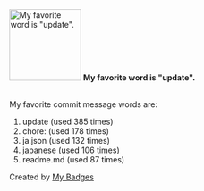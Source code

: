 <img src="https://my-badges.github.io/my-badges/favorite-word.png" alt="My favorite word is &quot;update&quot;." title="My favorite word is &quot;update&quot;." width="128">
<strong>My favorite word is &quot;update&quot;.</strong>
<br><br>

My favorite commit message words are:

1. update (used 385 times)
2. chore: (used 178 times)
3. ja.json (used 132 times)
4. japanese (used 106 times)
5. readme.md (used 87 times)


Created by <a href="https://github.com/my-badges/my-badges">My Badges</a>